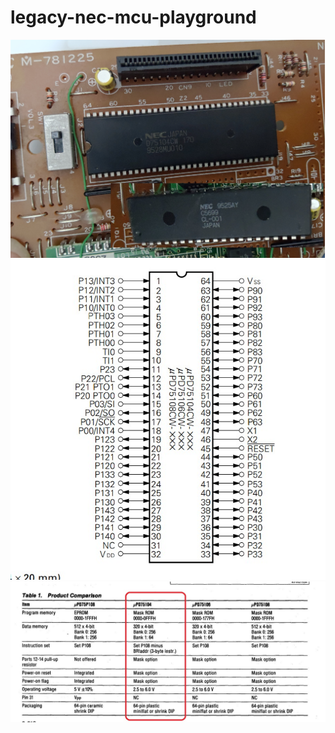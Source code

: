 legacy-nec-mcu-playground
=========================
![](P_20231226_024142.jpg)
![](Screenshot%202024-01-03%20153113.jpg)
![](Screenshot%202024-01-03%20213609.jpg)
